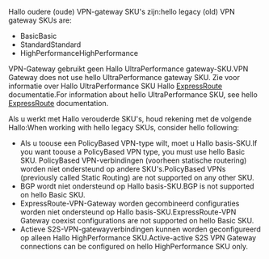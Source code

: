 <span data-ttu-id="08647-101">Hallo oudere (oude) VPN-gateway SKU's zijn:</span><span class="sxs-lookup"><span data-stu-id="08647-101">hello legacy (old) VPN gateway SKUs are:</span></span>

* <span data-ttu-id="08647-102">Basic</span><span class="sxs-lookup"><span data-stu-id="08647-102">Basic</span></span>
* <span data-ttu-id="08647-103">Standard</span><span class="sxs-lookup"><span data-stu-id="08647-103">Standard</span></span>
* <span data-ttu-id="08647-104">HighPerformance</span><span class="sxs-lookup"><span data-stu-id="08647-104">HighPerformance</span></span>

<span data-ttu-id="08647-105">VPN-Gateway gebruikt geen Hallo UltraPerformance gateway-SKU.</span><span class="sxs-lookup"><span data-stu-id="08647-105">VPN Gateway does not use hello UltraPerformance gateway SKU.</span></span> <span data-ttu-id="08647-106">Zie voor informatie over Hallo UltraPerformance SKU Hallo [ExpressRoute](../articles/expressroute/expressroute-about-virtual-network-gateways.md) documentatie.</span><span class="sxs-lookup"><span data-stu-id="08647-106">For information about hello UltraPerformance SKU, see hello [ExpressRoute](../articles/expressroute/expressroute-about-virtual-network-gateways.md) documentation.</span></span>

<span data-ttu-id="08647-107">Als u werkt met Hallo verouderde SKU's, houd rekening met de volgende Hallo:</span><span class="sxs-lookup"><span data-stu-id="08647-107">When working with hello legacy SKUs, consider hello following:</span></span>

* <span data-ttu-id="08647-108">Als u toouse een PolicyBased VPN-type wilt, moet u Hallo basis-SKU.</span><span class="sxs-lookup"><span data-stu-id="08647-108">If you want toouse a PolicyBased VPN type, you must use hello Basic SKU.</span></span> <span data-ttu-id="08647-109">PolicyBased VPN-verbindingen (voorheen statische routering) worden niet ondersteund op andere SKU's.</span><span class="sxs-lookup"><span data-stu-id="08647-109">PolicyBased VPNs (previously called Static Routing) are not supported on any other SKU.</span></span>
* <span data-ttu-id="08647-110">BGP wordt niet ondersteund op Hallo basis-SKU.</span><span class="sxs-lookup"><span data-stu-id="08647-110">BGP is not supported on hello Basic SKU.</span></span>
* <span data-ttu-id="08647-111">ExpressRoute-VPN-Gateway worden gecombineerd configuraties worden niet ondersteund op Hallo basis-SKU.</span><span class="sxs-lookup"><span data-stu-id="08647-111">ExpressRoute-VPN Gateway coexist configurations are not supported on hello Basic SKU.</span></span>
* <span data-ttu-id="08647-112">Actieve S2S-VPN-gatewayverbindingen kunnen worden geconfigureerd op alleen Hallo HighPerformance SKU.</span><span class="sxs-lookup"><span data-stu-id="08647-112">Active-active S2S VPN Gateway connections can be configured on hello HighPerformance SKU only.</span></span>
